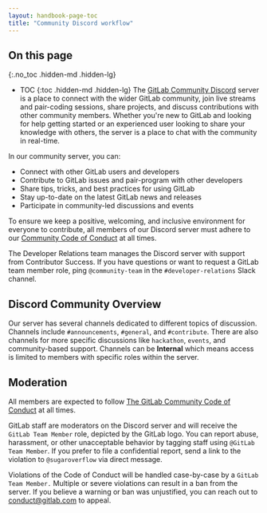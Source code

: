 ```yaml
---
layout: handbook-page-toc
title: "Community Discord workflow"
---
```


## On this page
{:.no_toc .hidden-md .hidden-lg}

- TOC
{:toc .hidden-md .hidden-lg}
The [GitLab Community Discord](https://discord.gg/gitlab) server is a place to connect with the wider GitLab community, join live streams and pair-coding sessions, share projects, and discuss contributions with other community members. Whether you're new to GitLab and looking for help getting started or an experienced user looking to share your knowledge with others, the server is a place to chat with the community in real-time.

In our community server, you can:

- Connect with other GitLab users and developers
- Contribute to GitLab issues and pair-program with other developers
- Share tips, tricks, and best practices for using GitLab
- Stay up-to-date on the latest GitLab news and releases
- Participate in community-led discussions and events

To ensure we keep a positive, welcoming, and inclusive environment for everyone to contribute, all members of our Discord server must adhere to our [Community Code of Conduct](https://about.gitlab.com/community/contribute/code-of-conduct/) at all times.

The Developer Relations team manages the Discord server with support from Contributor Success. If you have questions or want to request a GitLab team member role, ping `@community-team` in the `#developer-relations` Slack channel.

## Discord Community Overview

Our server has several channels dedicated to different topics of discussion. Channels include `#announcements`, `#general`, and `#contribute`. There are also channels for more specific discussions like `hackathon`, `events`, and community-based support.  Channels can be **Internal** which means access is limited to members with specific roles within the server. 

## Moderation

All members are expected to follow [The GitLab Community Code of Conduct](https://about.gitlab.com/community/contribute/code-of-conduct/) at all times.

GitLab staff are moderators on the Discord server and will receive the `GitLab Team Member` role, depicted by the GitLab logo. You can report abuse, harassment, or other unacceptable behavior by tagging staff using `@GitLab Team Member`. If you prefer to file a confidential report, send a link to the violation to `@sugaroverflow` via direct message.

Violations of the Code of Conduct will be handled case-by-case by a `GitLab Team Member.` Multiple or severe violations can result in a ban from the server. If you believe a warning or ban was unjustified, you can reach out to conduct@gitlab.com to appeal.
